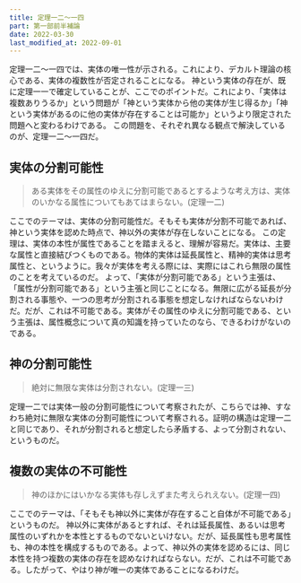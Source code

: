 ```yaml
---
title: 定理一二～一四
part: 第一部前半補論
date: 2022-03-30
last_modified_at: 2022-09-01
---
```

定理一二～一四では、実体の唯一性が示される。これにより、デカルト理論の核心である、実体の複数性が否定されることになる。
神という実体の存在が、既に定理一一で確定していることが、ここでのポイントだ。これにより、「実体は複数ありうるか」という問題が「神という実体から他の実体が生じ得るか」「神という実体があるのに他の実体が存在することは可能か」というより限定された問題へと変わるわけである。
この問題を、それぞれ異なる観点で解決しているのが、定理一二～一四だ。

## 実体の分割可能性

>ある実体をその属性のゆえに分割可能であるとするような考え方は、実体のいかなる属性についてもあてはまらない。(定理一二)

ここでのテーマは、実体の分割可能性だ。そもそも実体が分割不可能であれば、神という実体を認めた時点で、神以外の実体が存在しないことになる。
この定理は、実体の本性が属性であることを踏まえると、理解が容易だ。実体は、主要な属性と直接結びつくものである。物体的実体は延長属性と、精神的実体は思考属性と、というように。我々が実体を考える際には、実際にはこれら無限の属性のことを考えているのだ。
よって、「実体が分割可能である」という主張は、「属性が分割可能である」という主張と同じことになる。無限に広がる延長が分割される事態や、一つの思考が分割される事態を想定しなければならないわけだ。だが、これは不可能である。実体がその属性のゆえに分割可能である、という主張は、属性概念について真の知識を持っていたのなら、できるわけがないのである。

## 神の分割可能性

>絶対に無限な実体は分割されない。(定理一三)

定理一二では実体一般の分割可能性について考察されたが、こちらでは神、すなわち絶対に無限な実体の分割可能性について考察される。証明の構造は定理一二と同じであり、それが分割されると想定したら矛盾する、よって分割されない、というものだ。

## 複数の実体の不可能性

>神のほかにはいかなる実体も存しえずまた考えられえない。(定理一四)

ここでのテーマは、「そもそも神以外に実体が存在すること自体が不可能である」というものだ。
神以外に実体があるとすれば、それは延長属性、あるいは思考属性のいずれかを本性とするものでないといけない。だが、延長属性も思考属性も、神の本性を構成するものである。よって、神以外の実体を認めるには、同じ本性を持つ複数の実体の存在を認めなければならない。だが、これは不可能である。したがって、やはり神が唯一の実体であることになるわけだ。
